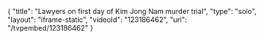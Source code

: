 {
    "title": "Lawyers on first day of Kim Jong Nam murder trial",
    "type": "solo",
    "layout": "iframe-static",
    "videoId": "123186462",
    "url": "\/tvpembed\/123186462"
}